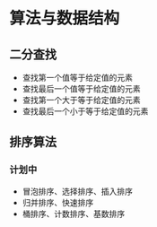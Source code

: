 # 算法与数据结构

## 二分查找

* 查找第一个值等于给定值的元素
* 查找最后一个值等于给定值的元素
* 查找第一个大于等于给定值的元素
* 查找最后一个小于等于给定值的元素

## 排序算法

### 计划中

* 冒泡排序、选择排序、插入排序
* 归并排序、快速排序
* 桶排序、计数排序、基数排序